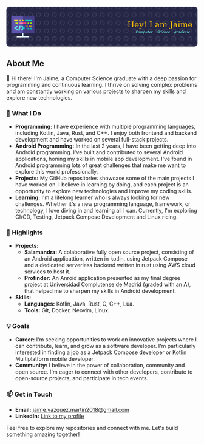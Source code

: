 ![Header](./github-header.png)
## About Me

👋 Hi there! I'm Jaime, a Computer Science graduate with a deep passion for programming and continuous learning. I thrive on solving complex problems and am constantly working on various projects to sharpen my skills and explore new technologies.

### 🚀 What I Do

- **Programming:** I have experience with multiple programming languages, including Kotlin, Java, Rust, and C++. I enjoy both frontend and backend development and have worked on several full-stack projects.
- **Android Programming:** In the last 2 years, I have been getting deep into Android programming. I've built and contributed to several Android applications, honing my skills in mobile app development. I've found in Android programming lots of great challenges that make me want to explore this world professionally.
- **Projects:** My GitHub repositories showcase some of the main projects I have worked on. I believe in learning by doing, and each project is an opportunity to explore new technologies and improve my coding skills.
- **Learning:** I'm a lifelong learner who is always looking for new challenges. Whether it's a new programming language, framework, or technology, I love diving in and learning all I can. Currently, I'm exploring CI/CD, Testing, Jetpack Compose Development and Linux ricing.
### 🌟 Highlights

- **Projects:** 
  - **Salamandra:** A colaborative fully open source project, consisting of an Android applicattion, written in kotlin, using Jetpack Compose and a dedicated serverless backend written in rust using AWS cloud services to host it.
  - **Profinder:** An Anroid application presented as my final degree project at Universidad Complutense de Madrid (graded with an A), that helped me to sharpen my skills in Android development.
- **Skills:**
  - **Languages:** Kotlin, Java, Rust, C, C++, Lua.
  - **Tools:** Git, Docker, Neovim, Linux.

### 💡 Goals

- **Career:** I'm seeking opportunities to work on innovative projects where I can contribute, learn, and grow as a software developer. I'm particularly interested in finding a job as a Jetpack Compose developer or Kotlin Multiplatform mobile developer.
- **Community:** I believe in the power of collaboration, community and open source. I'm eager to connect with other developers, contribute to open-source projects, and participate in tech events.

### 📫 Get in Touch

- **Email:** [jaime.vazquez.martin2018@gmail.com](jaime.vazquez.martin2018@gmail.com)
- **LinkedIn:** [Link to my profile](https://www.linkedin.com/in/jaime-pablo-v%C3%A1zquez-mart%C3%ADn-a4a907255)

Feel free to explore my repositories and connect with me. Let's build something amazing together!
